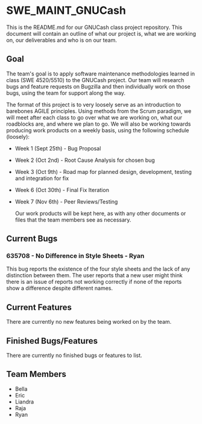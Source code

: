 # SWE_MAINT_GNUCash

This is the README.md for our GNUCash class project repository.  This document will contain an outline of what our project is, what we are working on, our deliverables and who is on our team.

## Goal

The team's goal is to apply software maintenance methodologies learned in class (SWE 4520/5510) to the GNUCash project. Our team will research bugs and feature requests on Bugzilla and then individually work on those bugs, using the team for support along the way.

The format of this project is to very loosely serve as an introduction to barebones AGILE principles. Using methods from the Scrum paradigm, we will meet after each class to go over what we are working on, what our roadblocks are, and where we plan to go. We will also be working towards producing work products on a weekly basis, using the following schedule (loosely):

- Week 1 (Sept 25th)  - Bug Proposal
- Week 2 (Oct 2nd)  - Root Cause Analysis for chosen bug
- Week 3 (Oct 9th) - Road map for planned design, development, testing and integration for fix
- Week 6 (Oct 30th)  - Final Fix Iteration
- Week 7 (Nov 6th) - Peer Reviews/Testing

   Our work products will be kept here, as with any other documents or files that the team members see as necessary.

## Current Bugs

### 635708 - No Difference in Style Sheets - Ryan
This bug reports the existence of the four style sheets and the lack of any distinction between
them. The user reports that a new user might think there is an issue of reports not working correctly if
none of the reports show a difference despite different names.

## Current Features

There are currently no new features being worked on by the team.

## Finished Bugs/Features

There are currently no finished bugs or features to list.

## Team Members
- Bella
- Eric
- Liandra
- Raja
- Ryan
